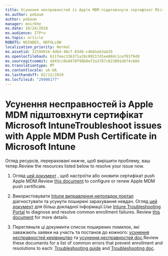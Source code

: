 ```yaml
---
title: Усунення несправностей із Apple MDM підштовхнути сертифікат Microsoft Intune
ms.author: pebaum
author: pebaum
manager: mnirkhe
ms.date: 10/24/2018
ms.audience: ITPro
ms.topic: article
ROBOTS: NOINDEX, NOFOLLOW
localization_priority: Normal
ms.assetid: 2259d916-4d6d-40cf-83d0-c4b81eb3ab35
ms.openlocfilehash: b11feec336371a19c09217d1ee88dc1cef01f9d8
ms.sourcegitcommit: dd43cc0a9470f98b8ef2a3787c823801d674c666
ms.translationtype: MT
ms.contentlocale: uk-UA
ms.lasthandoff: 02/12/2019
ms.locfileid: "29906177"
---
```

# <a name="troubleshoot-issues-with-apple-mdm-push-certificate-in-microsoft-intune"></a><span data-ttu-id="9f9f9-102">Усунення несправностей із Apple MDM підштовхнути сертифікат Microsoft Intune</span><span class="sxs-lookup"><span data-stu-id="9f9f9-102">Troubleshoot issues with Apple MDM Push Certificate in Microsoft Intune</span></span>

<span data-ttu-id="9f9f9-103">Огляд ресурсів, перераховані нижче, щоб вирішити проблему, ваш тепер.</span><span class="sxs-lookup"><span data-stu-id="9f9f9-103">Review the resources listed below to resolve your issue now.</span></span> 
  
1. <span data-ttu-id="9f9f9-104">Огляд [цей документ](https://docs.microsoft.com/intune/apple-mdm-push-certificate-get) , щоб настроїти або оновити сертифікат push Apple MDM.</span><span class="sxs-lookup"><span data-stu-id="9f9f9-104">Review [this document](https://docs.microsoft.com/intune/apple-mdm-push-certificate-get) to configure or renew Apple MDM push certificate.</span></span> 
    
2. <span data-ttu-id="9f9f9-p101">Використовувати [Intune виправлення неполадок портал](https://devicemanagement.microsoft.com/#blade/Microsoft_Intune_DeviceSettings/TroubleshootBlade) діагностувати та усунути поширені зарахування невдач. Огляд [цей документ](https://docs.microsoft.com/intune/help-desk-operators) для більш докладної інформації.</span><span class="sxs-lookup"><span data-stu-id="9f9f9-p101">Use [Intune Troubleshooting Portal](https://devicemanagement.microsoft.com/#blade/Microsoft_Intune_DeviceSettings/TroubleshootBlade) to diagnose and resolve common enrollment failures. Review [this document](https://docs.microsoft.com/intune/help-desk-operators) for more details.</span></span> 
    
3. <span data-ttu-id="9f9f9-107">Перегляньте ці документи список поширених помилок, які заважають заявки на участь та постанов до кожного: [усунення несправностей керівництво](https://support.microsoft.com/help/4039809/troubleshooting-ios-device-enrollment-in-intune) та [усунення несправностей doc](https://docs.microsoft.com/intune-classic/troubleshoot/troubleshoot-device-enrollment-in-intune).</span><span class="sxs-lookup"><span data-stu-id="9f9f9-107">Review these documents for a list of common errors that prevent enrollment and resolutions to each: [Troubleshooting guide](https://support.microsoft.com/help/4039809/troubleshooting-ios-device-enrollment-in-intune) and [Troubleshooting doc](https://docs.microsoft.com/intune-classic/troubleshoot/troubleshoot-device-enrollment-in-intune).</span></span>
    

